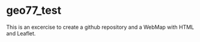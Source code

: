 # geo77_test
 This is an excercise to create a github repository and a WebMap with HTML and Leaflet.

